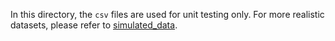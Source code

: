 In this directory, the `csv` files are used for unit testing only. For more
realistic datasets, please refer to [simulated_data](https://github.com/google/meridian/tree/main/meridian/data/simulated_data).